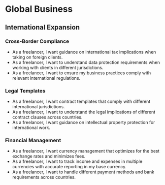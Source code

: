 # Global Business

## International Expansion

### Cross-Border Compliance
- As a freelancer, I want guidance on international tax implications when taking on foreign clients.
- As a freelancer, I want to understand data protection requirements when working with clients in different jurisdictions.
- As a freelancer, I want to ensure my business practices comply with relevant international regulations.

### Legal Templates
- As a freelancer, I want contract templates that comply with different international jurisdictions.
- As a freelancer, I want to understand the legal implications of different contract clauses across countries.
- As a freelancer, I want guidance on intellectual property protection for international work.

### Financial Management
- As a freelancer, I want currency management that optimizes for the best exchange rates and minimizes fees.
- As a freelancer, I want to track income and expenses in multiple currencies with accurate reporting in my base currency.
- As a freelancer, I want to handle different payment methods and bank requirements across countries.